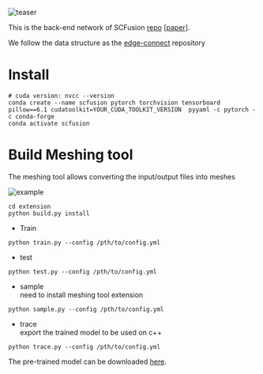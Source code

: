 ![teaser](https://github.com/ShunChengWu/SCFusion_Network/blob/main/img/landscape_teaser.png)

This is the back-end network of SCFusion [repo](https://github.com/ShunChengWu/SCFusion) [[paper](https://arxiv.org/abs/2010.13662)].


We follow the data structure as the [edge-connect](https://github.com/knazeri/edge-connect) repository 

# Install
```
# cuda version: nvcc --version
conda create --name scfusion pytorch torchvision tensorboard pillow==6.1 cudatoolkit=YOUR_CUDA_TOOLKIT_VERSION  pyyaml -c pytorch -c conda-forge
conda activate scfusion
```
# Build Meshing tool
The meshing tool allows converting the input/output files into meshes

![example](https://github.com/ShunChengWu/SCFusion_Network/blob/main/img/example.png)

```
cd extension
python build.py install
```

* Train
```
python train.py --config /pth/to/config.yml
```
* test
```
python test.py --config /pth/to/config.yml
```
* sample  
need to install meshing tool extension
```
python sample.py --config /pth/to/config.yml
```
* trace  
export the trained model to be used on c++ 
```
python trace.py --config /pth/to/config.yml
```

The pre-trained model can be downloaded [here](http://campar.in.tum.de/files/scfusion/SI_ScanNet_0614.pt).   
